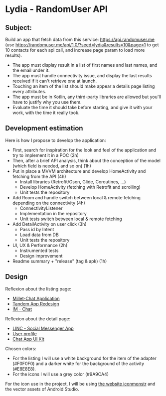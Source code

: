# Lydia - RandomUser API

## Subject:

Build an app that fetch data from this service: https://api.randomuser.me (use https://randomuser.me/api/1.0/?seed=lydia&results=10&page=1 to get 10 contacts for each api call, and increase page param to load more results).

- The app must display result in a list of first names and last names, and the email under it.
- The app must handle connectivity issue, and display the last results received if it can't retrieve one at launch.
- Touching an item of the list should make appear a details page listing every attributes.
- The app must be in Kotlin, any third-party libraries are allowed but you'll have to justify why you use them.
- Evaluate the time it should take before starting, and give it with your work, with the time it really took.


## Development estimation

Here is how I propose to develop the application: 

- First, search for inspiration for the look and feel of the application and try to implement it in a POC (2h)
- Then, after a brief API analysis, think about the conception of the model (which field is needed, and so on) (1h)
- Put in place a MVVM architecture and develop HomeActivity and fetching from the API (4h)
  - Install libraries (Retrofit/Gson, Glide, Coroutines, ...)
  - Develop HomeActivity (fetching with Retrofit and scrolling)
  - Unit tests the repository
- Add Room and handle switch between local & remote fetching depending on the connectivity (4h)
  - ConnectivityListener
  - Implementation in the repository
  - Unit tests switch between local & remote fetching
- Add DetailActivity on user click (3h) 
  - Pass id by Intent
  - Load data from DB
  - Unit tests the repository
- UI, UX & Performance (2h)
  - Instrumented tests
  - Design improvement
- Readme summary + "release" (tag & apk) (1h)


## Design

Reflexion about the listing page:
- [Millet-Chat Application](https://www.behance.net/gallery/103978981/Millet-Chat-Application?tracking_source=search_projects_recommended%7Cchat%20application%20user%20listing)
- [Tandem App Redesign](https://www.behance.net/gallery/103406949/Tandem-App-Redesign?tracking_source=search_projects_recommended%7Cchat%20application)
- [IM - Chat](https://www.behance.net/gallery/68932769/IM-Chat?tracking_source=search_projects_recommended%7Cchat%20application)

Reflexion about the detail page:
- [LINC - Social Messenger App](https://www.behance.net/gallery/69090631/LINC-Social-Messenger-App)
- [User profile](https://www.behance.net/gallery/55595531/User-profile?tracking_source=search_projects_recommended%7CEdit%20profile%20screen)
- [Chat App UI Kit](https://www.behance.net/gallery/103192515/Chat-App-UI-Kit?tracking_source=search_projects_recommended%7Cchat%20application)

Chosen colors:
- For the listing I will use a white background for the item of the adapter (#F0F0F0) and a darker white for the background of the activity (#E8E8E8).
- For the icons I will use a grey color (#9A9CA4)

For the icon use in the project, I will be using [the website iconmonstr](https://iconmonstr.com/) and the vector assets of Android Studio.